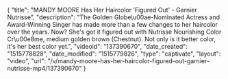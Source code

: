 {
    "title": "MANDY MOORE Has Her Haircolor 'Figured Out' - Garnier Nutrisse",
    "description": "The Golden Globe\u00ae-Nominated Actress and Award-Winning Singer has made more than a few changes to her haircolor over the years. Now? She's got it figured out with Nutrisse Nourishing Color Cr\u00e8me, medium golden brown (Chestnut). Not only is it better color, it's her best color yet.",
    "videoid": "137390670",
    "date_created": "1515778828",
    "date_modified": "1515779826",
    "type": "captivate",
    "layout": "video",
    "url": "\/v\/mandy-moore-has-her-haircolor-figured-out-garnier-nutrisse-mp4\/137390670"
}